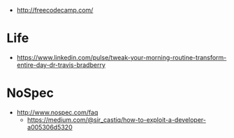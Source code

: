 
+ http://freecodecamp.com/

# Life
+ https://www.linkedin.com/pulse/tweak-your-morning-routine-transform-entire-day-dr-travis-bradberry

# NoSpec
+ http://www.nospec.com/faq
   + https://medium.com/@sir_castiq/how-to-exploit-a-developer-a005306d5320
